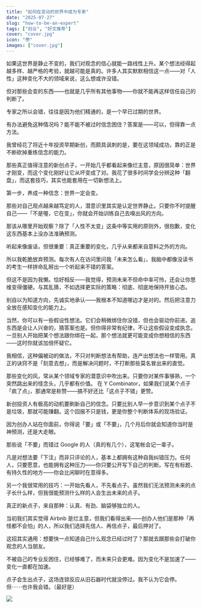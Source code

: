 ```yaml
---
title: "如何在变动的世界中成为专家"
date: "2025-07-27"
slug: "how-to-be-an-expert"
tags: ["创业", "好文推荐"]
cover: "cover.jpg"
icon: "😎"
images: ["cover.jpg"]
---
```

如果这世界是静止不变的，我们对观念的信心就能一路线性上升。某个想法经得起越多样、越严格的考验，就越可能是真的。许多人其实默默相信这一点——对「人性」这种变化不大的领域来说，这么想或许没错。



但对那些会变的东西——也就是几乎所有其他事物——你就不能再这样信任自己的判断了。



专家之所以会错，往往是因为他们精通的，是一个早已过期的世界。



有办法避免这种情况吗？能不能不被过时信念困住？答案是——可以，但得靠一点方法。



我曾经花了将近十年投资早期新创，而颇具讽刺的是，要在这领域成功，靠的正是不断砍掉重练信念的能力。



那些真正值得注意的新创点子，一开始几乎都看起来像烂主意，原因很简单：世界才刚变，而这个变化刚好让它从坏变成了对。我花了很多时间学会分辨这种「翻盘」，而这套技巧，其实也能套用在一切新想法上。



第一步，养成一种信念：世界一定会变。



那些对自己观点越来越笃定的人，潜意识里其实是认定世界静止。只要你不时提醒自己——「不是喔，它在变」，你就会开始训练自己去嗅出风的方向。



那该从哪里开始观察？除了「人性不太变」这条中等实用的原则外，很抱歉，变化这东西基本上没办法准确预测。



听起来像废话，但很重要：真正重要的变化，几乎从来都来自意料之外的方向。



所以我乾脆放弃预测。每次有人在访问里问我「未来怎么看」，我脑中都像没读书的考生一样拼命乱掰出一个听起来不错的答案。



但这不是因为我懒。恰好相反——我觉得，预测未来不但命中率可怜，还会让你思维变得僵硬。与其乱猜，不如选择更实际的策略：彻底、彻底地保持开放心态。



别自以为知道方向，先诚实地承认——我根本不知道哪边才是对的。然后把注意力全放在感知变化的能力上。



当然，你可以有一些假设性想法。它们会稍微绑住你没错，但也会驱动你前进。追东西是会让人兴奋的，猜答案也是。但你得非常有纪律，不让这些假设变成执念。
一旦别人开始把某个想法跟你绑在一起，那个想法就更可能变成你想相信的东西——这时你就该加倍怀疑它。



我相信，这种偏被动的做法，不只对判断想法有帮助，连产出想法也一样管用。真正的诀窍不是「刻意去想」，而是解决问题时，不打断那些莫名冒出来的直觉。



那些变化的风，常从某个领域专家的潜意识中吹出来。只要你对某件事够熟，一个突然跳出来的怪念头，几乎都有价值。
在 Y Combinator，如果我们说某个点子「疯了点」，那通常是称赞——搞不好还比「这点子不错」更赞。



新创投资人有极高的动机要刷新自己的信念。只要比别人早一步意识到某个点子不是垃圾，那就可能赚翻。这个回报不只是钱，更是你整个判断体系的现场验证。



因为创办人站在你面前，你得说「要」或「不要」，几个月后你就会知道你当时是神预测，还是大走眼。



那些说「不要」而错过 Google 的人（真的有几个），这笔帐会记一辈子。



凡是对想法要「下注」而非只评论的人，基本上都拥有这种自我纠错压力。任何人，只要愿意，也能拥有这种压力——你只要公开写下自己的判断。写在有标题、有持久性的地方——你会比闲聊时在意得多。



另一个我很常用的技巧：一开始先看人，不先看点子。虽然我们无法预测未来的点子长什么样，但我很能预测什么样的人会生出未来的点子。



真正的新点子，来自那种：认真、有劲、脑袋够独立的人。



当初我们其实觉得 Airbnb 是烂主意，但我们看得出来——创办人他们是那种「再怪都不会怕」的人，所以我们选择先信人、再信点子，最后押对了。



这招其实通用：想要快一点知道自己什么观念已经过时了？那就去跟那些会打破你观念的人当朋友。



不被自己的专业反困住，已经够难了，而未来只会更难。因为变化不是加速了——变化一直都在加速。



点子会生出点子，这场连锁反应从旧石器时代就没停过。我不认为它会停。
但⋯⋯也许我会错。（最好是）




![](https://prod-files-secure.s3.us-west-2.amazonaws.com/112d0858-5090-4d34-a606-b75eb8d65fd2/46476355-9cf3-4e99-9b7a-3531bc426380/1000202064.png?X-Amz-Algorithm=AWS4-HMAC-SHA256&X-Amz-Content-Sha256=UNSIGNED-PAYLOAD&X-Amz-Credential=ASIAZI2LB466V3PUVRBU%2F20251016%2Fus-west-2%2Fs3%2Faws4_request&X-Amz-Date=20251016T074401Z&X-Amz-Expires=3600&X-Amz-Security-Token=IQoJb3JpZ2luX2VjEN%2F%2F%2F%2F%2F%2F%2F%2F%2F%2F%2FwEaCXVzLXdlc3QtMiJIMEYCIQDfsvCcEPHTsU42bm6p%2BaVulBEi6TtTQJcHEzaar0wdAAIhAIzA%2FSoKijhNY0us7PPqh03vGgKN%2FenQExguuHh%2F9%2Ft2KogECIj%2F%2F%2F%2F%2F%2F%2F%2F%2F%2FwEQABoMNjM3NDIzMTgzODA1Igyd%2BghpxfUgh0Zkfrgq3AOe2vdbLpoBWEVwp9r9k7wVLB9LMHOCVm%2B52Wlydm53ffNyUdio3zan4fTeqwHj%2Fb3li4jnqJM2KfgdOyl9gzR9K3ueHDV9cBZw4Q5TnRl%2BoPx669KUxYpsh32pM6QrmCvOP3vsi0wqwgQ%2BfqK57AcU8cjY8tyw48R%2BMGDoPoZ9VO2%2B9XjafDWlJ3GJXI2zUNfip4vUWe3YSjbhz0iIiCU3aR1u7Er0zZgVJstpK%2B3OjX8AWM7%2FxqKN1ifzGu9ps2qbyysbAPm4ZE8IOp0l%2BVsd06XVJdoXJIkC6CnFfBVQgmVKF98NdK8JtzbdDk96RfikjjwtwosDHP%2BWBeSaUOsXyJjShgxz%2B5aZ0EgqIWvS8jx8DjkLO0RAy5dZIglRReL4GWeH2hUIiKo5228C2MDZt86NHKBZ%2F7OkHUAhnMzEAbC8ol%2B04Jlmfi7%2BJsafbScpcrBRUlP1StBd%2BYlp64k5JhLKPSdDhdZvU6cxb%2F4UcZZcMqk2YuGwhx%2FICfuTn9W%2FS5brRKLxMcSLW3zCVBQYzhVvrU%2Fk4nzjo%2B%2F5pEiF9rYUY5ZjrL07Nh%2FoQg4%2BI8DVfmp5zxmDwtsl%2BHoABnowMJUfpzHg6i%2BCxq85Vv9Im729J%2Bl%2FMFaB118hfjD2sMLHBjqkAZMdbNINmatDQ7eqEybw7U7pnwiz7TOrouTnAFITLF7jlDgIa%2BAJ0f%2FrDwwIafF1Fay6AEdcrRrJIsbeJ4TZW1ZWvcYEBuYBqwE5SquaDCKFX6Ojn4HglyiFqeoHC3ArGYAUzTQF62QnqwJTMCKEmq2RUJSIwf3xc2DVrqHEzaryVQTiz1n8E%2Bjli8b%2FUPLtSaJ5oev%2Fj1EfD0XfZXzq0RKQYWqn&X-Amz-Signature=9ac0002c024990735c2ef4679b3305acdfd54f5fda2b8bd66980f1ed9675bff5&X-Amz-SignedHeaders=host&x-amz-checksum-mode=ENABLED&x-id=GetObject)

